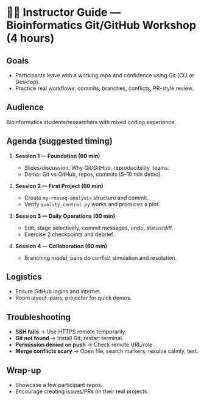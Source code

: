 # 👩‍🏫 Instructor Guide — Bioinformatics Git/GitHub Workshop (4 hours)

## Goals
- Participants leave with a working repo and confidence using Git (CLI or Desktop).
- Practice real workflows: commits, branches, conflicts, PR-style review.

## Audience
Bioinformatics students/researchers with mixed coding experience.

## Agenda (suggested timing)
1. **Session 1 — Foundation (60 min)**
   - Slides/discussion: Why Git/GitHub, reproducibility, teams.
   - Demo: Git vs GitHub, repos, commits (5–10 min demo).

2. **Session 2 — First Project (60 min)**
   - Create `my-rnaseq-analysis` structure and commit.
   - Verify `quality_control.py` works and produces a plot.

3. **Session 3 — Daily Operations (60 min)**
   - Edit, stage selectively, commit messages, undo, status/diff.
   - Exercise 2 checkpoints and debrief.

4. **Session 4 — Collaboration (60 min)**
   - Branching model; pairs do conflict simulation and resolution.

## Logistics
- Ensure GitHub logins and internet.
- Room layout: pairs; projector for quick demos.

## Troubleshooting
- **SSH fails** → Use HTTPS remote temporarily.
- **Git not found** → Install Git, restart terminal.
- **Permission denied on push** → Check remote URL/role.
- **Merge conflicts scary** → Open file, search markers, resolve calmly, test.

## Wrap-up
- Showcase a few participant repos.
- Encourage creating issues/PRs on their real projects.

